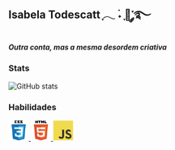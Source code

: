 ## Isabela Todescatt ִֶָ𓂃 ࣪˖ ִֶָ🐇་༘࿐
##### Outra conta, mas a mesma desordem criativa

### Stats
![GitHub stats](https://github-readme-stats.vercel.app/api?username=isabelatodescatt2&show_icons=true&theme=moltack)


<h3 align="left">Habilidades</h3>
<p align="left"> <a href="https://www.w3schools.com/css/" target="_blank" rel="noreferrer"> <img src="https://raw.githubusercontent.com/devicons/devicon/master/icons/css3/css3-original-wordmark.svg" alt="css3" width="40" height="40"/> </a> <a href="https://www.w3.org/html/" target="_blank" rel="noreferrer"> <img src="https://raw.githubusercontent.com/devicons/devicon/master/icons/html5/html5-original-wordmark.svg" alt="html5" width="40" height="40"/> </a> <a href="https://developer.mozilla.org/en-US/docs/Web/JavaScript" target="_blank" rel="noreferrer"> <img src="https://raw.githubusercontent.com/devicons/devicon/master/icons/javascript/javascript-original.svg" alt="javascript" width="40" height="40"/> </a> </p>



